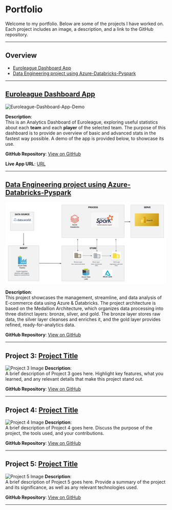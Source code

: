 # Portfolio

Welcome to my portfolio. Below are some of the projects I have worked on. Each project includes an image, a description, and a link to the GitHub repository.

---

## Overview

- [Euroleague Dashboard App](#euroleague-dashboard-app)
- [Data Engineering project using Azure-Databricks-Pyspark](#data-engineering-project-using-azure-databricks-pyspark)

---


## [Euroleague Dashboard App](https://github.com/ThanasisKouras/Euroleague-dashboard-app)
![Euroleague-Dashboard-App-Demo](assets/img/euroleague-app-browsing.gif)

**Description**:  
This is an Analytics Dashboard of Euroleague, exploring useful statistics about each **team** and each **player** of the selected team. The purpose of this dashboard is to provide an overview of basic and advanced stats in the fastest way possible. A demo of the app is provided below, to showcase its use.

**GitHub Repository**: [View on GitHub](https://github.com/ThanasisKouras/Euroleague-dashboard-app)

**Live App URL**: [URL](https://euroleague-dashboard.streamlit.app/)


---

## [Data Engineering project using Azure-Databricks-Pyspark](https://github.com/ThanasisKouras/E-Commerce-Data-Engineering-project-Azure-Databricks-Pyspark)
[![Data Engineering project architecture image](assets/img/Architecture.png)](assets/img/Architecture.png)

**Description**:  
This project showcases the management, streamline, and data analysis of E-commerce data using Azure & Databricks. The project architecture is based on the Medallion Architecture, which organizes data processing into three distinct layers: bronze, silver, and gold. The bronze layer stores raw data, the silver layer cleanses and enriches it, and the gold layer provides refined, ready-for-analytics data.

**GitHub Repository**: [View on GitHub](https://github.com/ThanasisKouras/E-Commerce-Data-Engineering-project-Azure-Databricks-Pyspark)



---

## Project 3: [Project Title](#)
![Project 3 Image](link-to-your-image-3.jpg)
**Description**:  
A brief description of Project 3 goes here. Highlight key features, what you learned, and any relevant details that make this project stand out.

**GitHub Repository**: [View on GitHub](https://github.com/yourusername/project3)

---

## Project 4: [Project Title](#)
![Project 4 Image](link-to-your-image-4.jpg)
**Description**:  
A brief description of Project 4 goes here. Discuss the purpose of the project, the tools used, and your contributions.

**GitHub Repository**: [View on GitHub](https://github.com/yourusername/project4)

---

## Project 5: [Project Title](#)
![Project 5 Image](link-to-your-image-5.jpg)
**Description**:  
A brief description of Project 5 goes here. Provide a summary of the project and its significance, as well as any relevant technologies used.

**GitHub Repository**: [View on GitHub](https://github.com/yourusername/project5)

---


